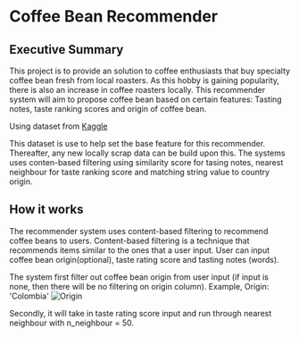 # Coffee Bean Recommender

## Executive Summary
This project is to provide an solution to coffee enthusiasts that buy specialty coffee bean fresh from local roasters. As this hobby is gaining popularity, there is also an increase in coffee roasters locally. This recommender system will aim to propose coffee bean based on certain features: Tasting notes, taste ranking scores and origin of coffee bean.

Using dataset from [Kaggle](https://www.kaggle.com/datasets/hanifalirsyad/coffee-scrap-coffeereview)

This dataset is use to help set the base feature for this recommender. Thereafter, any new locally scrap data can be build upon this. The systems uses conten-based filtering using similarity score for tasing notes, nearest neighbour for taste ranking score and matching string value to country origin.


## How it works
The recommender system uses content-based filtering to recommend coffee beans to users. Content-based filtering is a technique that recommends items similar to the ones that a user input. User can input coffee bean origin(optional), taste rating score and tasting notes (words).

The system first filter out coffee bean origin from user input (if input is none, then there will be no filtering on origin column). 
Example, Origin: 'Colombia'
![Origin](coffee_bean_recommender/chart/to/Pour-Over-Coffee-Brewing-300x300.jpeg)


Secondly, it will take in taste rating score input and run through nearest neighbour with n_neighbour = 50.
